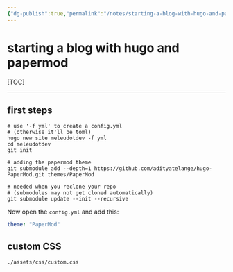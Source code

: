 ```yaml
---
{"dg-publish":true,"permalink":"/notes/starting-a-blog-with-hugo-and-papermod/","dgHomeLink":true,"dgPassFrontmatter":false}
---
```


# starting a blog with hugo and papermod

[TOC]

---

## first steps

```shell
# use '-f yml' to create a config.yml
# (otherwise it'll be toml)
hugo new site meleudotdev -f yml
cd meleudotdev
git init

# adding the papermod theme
git submodule add --depth=1 https://github.com/adityatelange/hugo-PaperMod.git themes/PaperMod

# needed when you reclone your repo
# (submodules may not get cloned automatically)
git submodule update --init --recursive
```

Now open the `config.yml` and add this:
```yaml
theme: "PaperMod"
```

## custom CSS

`./assets/css/custom.css`
